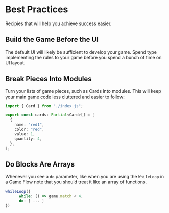 # Best Practices

Recipies that will help you achieve success easier.

## Build the Game Before the UI

The default UI will likely be sufficient to develop your game. Spend type implementing the rules to your game before you spend a bunch of time on UI layout.

## Break Pieces Into Modules

Turn your lists of game pieces, such as Cards into modules. This will keep your main game code less cluttered and easier to follow:

```ts
import { Card } from "./index.js";

export const cards: Partial<Card>[] = [
  {
    name: "red1",
    color: "red",
    value: 1,
    quantity: 4,
  },
];
```

## Do Blocks Are Arrays

Whenever you see a `do` parameter, like when you are using the `WhileLoop` in a Game Flow note that you should treat it like an array of functions.

```ts
whileLoop({
      while: () => game.match < 4,
      do: [ ... ]
})
```
